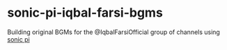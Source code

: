 # sonic-pi-iqbal-farsi-bgms
Building original BGMs for the @IqbalFarsiOfficial group of channels using [sonic pi](https://sonic-pi.net/)
